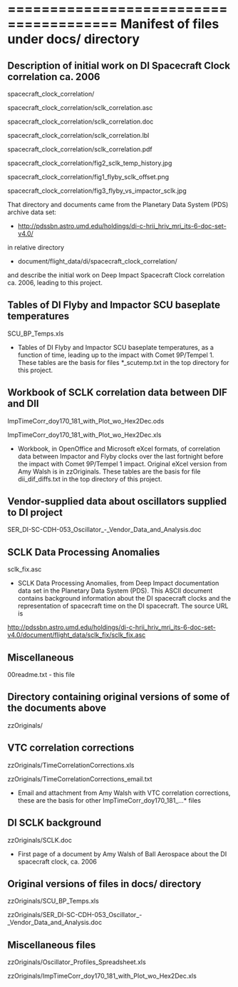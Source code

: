 =======================================
Manifest of files under docs/ directory
=======================================



Description of initial work on DI Spacecraft Clock correlation ca. 2006
-----------------------------------------------------------------------

spacecraft_clock_correlation/

spacecraft_clock_correlation/sclk_correlation.asc

spacecraft_clock_correlation/sclk_correlation.doc

spacecraft_clock_correlation/sclk_correlation.lbl

spacecraft_clock_correlation/sclk_correlation.pdf

spacecraft_clock_correlation/fig2_sclk_temp_history.jpg

spacecraft_clock_correlation/fig1_flyby_sclk_offset.png

spacecraft_clock_correlation/fig3_flyby_vs_impactor_sclk.jpg


That directory and documents came from the Planetary Data System (PDS)
archive data set:

  - http://pdssbn.astro.umd.edu/holdings/di-c-hrii_hriv_mri_its-6-doc-set-v4.0/

in relative directory

  - document/flight_data/di/spacecraft_clock_correlation/

and describe the initial work on Deep Impact Spacecraft Clock
correlation ca.  2006, leading to this project.


Tables of DI Flyby and Impactor SCU baseplate temperatures
----------------------------------------------------------

SCU_BP_Temps.xls

- Tables of DI Flyby and Impactor SCU baseplate temperatures, as a function
  of time, leading up to the impact with Comet 9P/Tempel 1.  These tables
  are the basis for files *_scutemp.txt in the top directory for this
  project.


Workbook of SCLK correlation data between DIF and DII
-----------------------------------------------------

ImpTimeCorr_doy170_181_with_Plot_wo_Hex2Dec.ods

ImpTimeCorr_doy170_181_with_Plot_wo_Hex2Dec.xls

- Workbook, in OpenOffice and Microsoft eXcel formats, of correlation data
  between Impactor and Flyby clocks over the last fortnight before the
  impact with Comet 9P/Tempel 1 impact.  Original eXcel version from Amy
  Walsh is in zzOriginals.  These tables are the basis for file
  dii_dif_diffs.txt in the top directory of this project.


Vendor-supplied data about oscillators supplied to DI project
-----------------------------------------------------------

SER_DI-SC-CDH-053_Oscillator_-_Vendor_Data_and_Analysis.doc



SCLK Data Processing Anomalies
------------------------------

sclk_fix.asc

- SCLK Data Processing Anomalies, from Deep Impact documentation data set
  in the Planetary Data System (PDS).  This ASCII document contains
  background information about the DI spacecraft clocks and the
  representation of spacecraft time on the DI spacecraft.  The source URL
  is

http://pdssbn.astro.umd.edu/holdings/di-c-hrii_hriv_mri_its-6-doc-set-v4.0/document/flight_data/sclk_fix/sclk_fix.asc



Miscellaneous
-------------

00readme.txt - this file


Directory containing original versions of some of the documents above
---------------------------------------------------------------------

zzOriginals/



VTC correlation corrections
---------------------------

zzOriginals/TimeCorrelationCorrections.xls

zzOriginals/TimeCorrelationCorrections_email.txt


- Email and attachment from Amy Walsh with VTC correlation corrections,
  these are the basis for other ImpTimeCorr_doy170_181_...* files


DI SCLK background
------------------

zzOriginals/SCLK.doc

- First page of a document by Amy Walsh of Ball Aerospace about the DI
  spacecraft clock, ca. 2006


Original versions of files in docs/ directory
----------------------------------------------

zzOriginals/SCU_BP_Temps.xls

zzOriginals/SER_DI-SC-CDH-053_Oscillator_-_Vendor_Data_and_Analysis.doc


Miscellaneous files
--------------------

zzOriginals/Oscillator_Profiles_Spreadsheet.xls

zzOriginals/ImpTimeCorr_doy170_181_with_Plot_wo_Hex2Dec.xls
